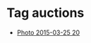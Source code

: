<!--
title: Tag auctions
date: 2020-06-28T14:51:44.704Z
tags:
-->
# Tag auctions

 * [Photo 2015-03-25 20](114607145132.md)